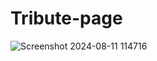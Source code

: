 # Tribute-page
![Screenshot 2024-08-11 114716](https://github.com/user-attachments/assets/e02e5b50-3f0c-4e95-b416-03bf8cc9d743)
